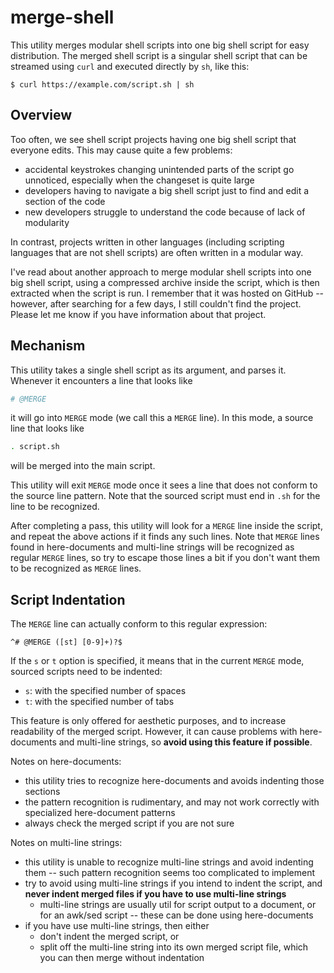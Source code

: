 # merge-shell

This utility merges modular shell scripts into one big shell script for easy distribution. The merged shell script is a singular shell script that can be streamed using `curl` and executed directly by `sh`, like this:

```console
$ curl https://example.com/script.sh | sh
```

## Overview

Too often, we see shell script projects having one big shell script that everyone edits. This may cause quite a few problems:

- accidental keystrokes changing unintended parts of the script go unnoticed, especially when the changeset is quite large
- developers having to navigate a big shell script just to find and edit a section of the code
- new developers struggle to understand the code because of lack of modularity

In contrast, projects written in other languages (including scripting languages that are not shell scripts) are often written in a modular way.

I've read about another approach to merge modular shell scripts into one big shell script, using a compressed archive inside the script, which is then extracted when the script is run. I remember that it was hosted on GitHub -- however, after searching for a few days, I still couldn't find the project. Please let me know if you have information about that project.

## Mechanism

This utility takes a single shell script as its argument, and parses it. Whenever it encounters a line that looks like

```sh
# @MERGE
```

it will go into `MERGE` mode (we call this a `MERGE` line). In this mode, a source line that looks like

```sh
. script.sh
```

will be merged into the main script.

This utility will exit `MERGE` mode once it sees a line that does not conform to the source line pattern. Note that the sourced script must end in `.sh` for the line to be recognized.

After completing a pass, this utility will look for a `MERGE` line inside the script, and repeat the above actions if it finds any such lines. Note that `MERGE` lines found in here-documents and multi-line strings will be recognized as regular `MERGE` lines, so try to escape those lines a bit if you don't want them to be recognized as `MERGE` lines.

## Script Indentation

The `MERGE` line can actually conform to this regular expression:

```re
^# @MERGE ([st] [0-9]+)?$
```

If the `s` or `t` option is specified, it means that in the current `MERGE` mode, sourced scripts need to be indented:

- `s`: with the specified number of spaces
- `t`: with the specified number of tabs

This feature is only offered for aesthetic purposes, and to increase readability of the merged script. However, it can cause problems with here-documents and multi-line strings, so **avoid using this feature if possible**.

Notes on here-documents:

- this utility tries to recognize here-documents and avoids indenting those sections
- the pattern recognition is rudimentary, and may not work correctly with specialized here-document patterns
- always check the merged script if you are not sure

Notes on multi-line strings:

- this utility is unable to recognize multi-line strings and avoid indenting them -- such pattern recognition seems too complicated to implement
- try to avoid using multi-line strings if you intend to indent the script, and **never indent merged files if you have to use multi-line strings**
    - multi-line strings are usually util for script output to a document, or for an awk/sed script -- these can be done using here-documents
- if you have use multi-line strings, then either
    - don't indent the merged script, or
    - split off the multi-line string into its own merged script file, which you can then merge without indentation
